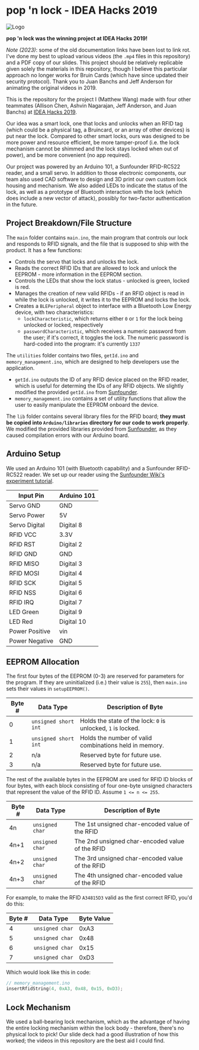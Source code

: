 # pop 'n lock - IDEA Hacks 2019

![Logo](popnlock.png)

**pop 'n lock was the winning project at IDEA Hacks 2019!**

*Note (2023)*: some of the old documentation links have been lost to link rot. I've done my best to upload various videos (the `.mp4` files in this repository) and a PDF copy of our slides. This project should be relatively replicable given solely the materials in this repository, though I believe this particular approach no longer works for Bruin Cards (which have since updated their security protocol). Thank you to Juan Banchs and Jeff Anderson for animating the original videos in 2019.

This is the repository for the project I (Matthew Wang) made with four other teammates (Allison Chen, Ashvin Nagarajan, Jeff Anderson, and Juan Banchs) at [IDEA Hacks 2019](http://www.ideahacks.la).

Our idea was a smart lock, one that locks and unlocks when an RFID tag (which could be a physical tag, a Bruincard, or an array of other devices) is put near the lock. Compared to other smart locks, ours was designed to be more power and resource efficient, be more tamper-proof (i.e. the lock mechanism cannot be shimmed and the lock stays locked when out of power), and be more convenient (no app required).

Our project was powered by an Arduino 101, a Sunfounder RFID-RC522 reader, and a small servo. In addition to those electronic components, our team also used CAD software to design and 3D print our own custom lock housing and mechanism. We also added LEDs to indicate the status of the lock, as well as a prototype of Bluetooth interaction with the lock (which does include a new vector of attack), possibly for two-factor authentication in the future.

## Project Breakdown/File Structure

The `main` folder contains `main.ino`, the main program that controls our lock and responds to RFID signals, and the file that is supposed to ship with the product. It has a few functions:
* Controls the servo that locks and unlocks the lock.
* Reads the correct RFID IDs that are allowed to lock and unlock the EEPROM - more information in the EEPROM section.
* Controls the LEDs that show the lock status - unlocked is green, locked is red.
* Manages the creation of new valid RFIDs - if an RFID object is read in while the lock is unlocked, it writes it to the EEPROM and locks the lock.
* Creates a `BLEPeripheral` object to interface with a Bluetooth Low Energy device, with two characteristics:
	* `lockCharacteristic`, which returns either `0` or `1` for the lock being unlocked or locked, respectively
	* `passwordCharacteristic`, which receives a numeric password from the user; if it's correct, it toggles the lock. The numeric password is hard-coded into the program: it's currently `1337`

The `utilities` folder contains two files, `getId.ino` and `memory_management.ino`, which are designed to help developers use the application.
* `getId.ino` outputs the ID of any RFID device placed on the RFID reader, which is useful for determing the IDs of any RFID objects. We slightly modified the provided `getId.ino` from [Sunfounder](http://wiki.sunfounder.cc/index.php?title=Mifare_RC522_Module_RFID_Reader).
* `memory_management.ino` contains a set of utility functions that allow the user to easily manipulate the EEPROM onboard the device.

The `lib` folder contains several library files for the RFID board; **they must be copied into `Arduino/libraries` directory for our code to work properly**. We modified the provided libraries provided from [Sunfounder](http://wiki.sunfounder.cc/index.php?title=Mifare_RC522_Module_RFID_Reader), as they caused compilation errors with our Arduino board.

## Arduino Setup

We used an Arduino 101 (with Bluetooth capability) and a Sunfounder RFID-RC522 reader. We set up our reader using the [Sunfounder Wiki's experiment tutorial](http://wiki.sunfounder.cc/index.php?title=Mifare_RC522_Module_RFID_Reader).

|  Input Pin  | Arduino 101 |
| ----------- | ----------- |
| Servo GND   | GND |
| Servo Power | 5V |
| Servo Digital | Digital 8 |
| RFID VCC    | 3.3V |
| RFID RST    | Digital 2 |
| RFID GND    | GND |
| RFID MISO   | Digital 3 |
| RFID MOSI   | Digital 4 |
| RFID SCK    | Digital 5 |
| RFID NSS    | Digital 6 |
| RFID IRQ    | Digital 7 |
| LED Green   | Digital 9 |
| LED Red     | Digital 10|
| Power Positive | vin |
| Power Negative | GND |


## EEPROM Allocation

The first four bytes of the EEPROM (0-3) are reserved for parameters for the program. If they are uninitialized (i.e.) their value is `255`), then `main.ino` sets their values in `setupEEPROM()`.

| Byte # | Data Type | Description of Byte |
| ------ | --------- | ------------------- |
| 0      | `unsigned short int` | Holds the state of the lock: `0` is unlocked, `1` is locked. |
| 1      | `unsigned short int` | Holds the number of valid combinations held in memory. |
| 2      | n/a         | Reserved byte for future use. |
| 3      | n/a         | Reserved byte for future use. |

The rest of the available bytes in the EEPROM are used for RFID ID blocks of four bytes, with each block consisting of four one-byte unsigned characters that represent the value of the RFID ID. Assume `1 <= n <= 255`.

| Byte # | Data Type | Description of Byte |
| ------ | --------- | ------------------- |
| 4n     | `unsigned char` | The 1st unsigned char-encoded value of the RFID  |
| 4n+1   | `unsigned char` | The 2nd unsigned char-encoded value of the RFID  |
| 4n+2   | `unsigned char` | The 3rd unsigned char-encoded value of the RFID  |
| 4n+3   | `unsigned char` | The 4th unsigned char-encoded value of the RFID  |

For example, to make the RFID `A34815D3` valid as the first correct RFID, you'd do this:

| Byte # | Data Type | Byte Value |
| ------ | --------- | ---------- |
| 4     | `unsigned char` | 0xA3 |
| 5     | `unsigned char` | 0x48 |
| 6     | `unsigned char` | 0x15 |
| 7     | `unsigned char` | 0xD3 |

Which would look like this in code:

```cpp
// memory_management.ino
insertRfidString(4, 0xA3, 0x48, 0x15, 0xD3);
```

## Lock Mechanism

We used a ball-bearing lock mechanism, which as the advantage of having the entire locking mechanism within the lock body - therefore, there's no physical lock to pick! Our slide deck had a good illustration of how this worked; the videos in this repository are the best aid I could find.
